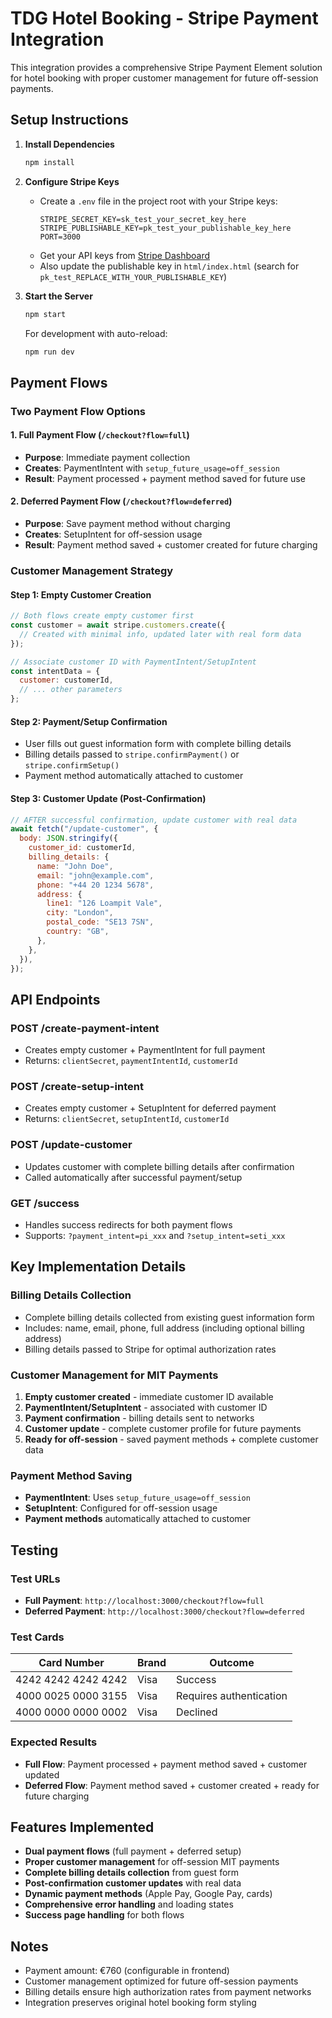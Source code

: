 # TDG Hotel Booking - Stripe Payment Integration

This integration provides a comprehensive Stripe Payment Element solution for hotel booking with proper customer management for future off-session payments.

## Setup Instructions

1. **Install Dependencies**

   ```bash
   npm install
   ```

2. **Configure Stripe Keys**

   - Create a `.env` file in the project root with your Stripe keys:
     ```
     STRIPE_SECRET_KEY=sk_test_your_secret_key_here
     STRIPE_PUBLISHABLE_KEY=pk_test_your_publishable_key_here
     PORT=3000
     ```
   - Get your API keys from [Stripe Dashboard](https://dashboard.stripe.com/apikeys)
   - Also update the publishable key in `html/index.html` (search for `pk_test_REPLACE_WITH_YOUR_PUBLISHABLE_KEY`)

3. **Start the Server**

   ```bash
   npm start
   ```

   For development with auto-reload:

   ```bash
   npm run dev
   ```

## Payment Flows

### Two Payment Flow Options

#### **1. Full Payment Flow** (`/checkout?flow=full`)

- **Purpose**: Immediate payment collection
- **Creates**: PaymentIntent with `setup_future_usage=off_session`
- **Result**: Payment processed + payment method saved for future use

#### **2. Deferred Payment Flow** (`/checkout?flow=deferred`)

- **Purpose**: Save payment method without charging
- **Creates**: SetupIntent for off-session usage
- **Result**: Payment method saved + customer created for future charging

### Customer Management Strategy

#### **Step 1: Empty Customer Creation**

```javascript
// Both flows create empty customer first
const customer = await stripe.customers.create({
  // Created with minimal info, updated later with real form data
});

// Associate customer ID with PaymentIntent/SetupIntent
const intentData = {
  customer: customerId,
  // ... other parameters
};
```

#### **Step 2: Payment/Setup Confirmation**

- User fills out guest information form with complete billing details
- Billing details passed to `stripe.confirmPayment()` or `stripe.confirmSetup()`
- Payment method automatically attached to customer

#### **Step 3: Customer Update (Post-Confirmation)**

```javascript
// AFTER successful confirmation, update customer with real data
await fetch("/update-customer", {
  body: JSON.stringify({
    customer_id: customerId,
    billing_details: {
      name: "John Doe",
      email: "john@example.com",
      phone: "+44 20 1234 5678",
      address: {
        line1: "126 Loampit Vale",
        city: "London",
        postal_code: "SE13 7SN",
        country: "GB",
      },
    },
  }),
});
```

## API Endpoints

### **POST /create-payment-intent**

- Creates empty customer + PaymentIntent for full payment
- Returns: `clientSecret`, `paymentIntentId`, `customerId`

### **POST /create-setup-intent**

- Creates empty customer + SetupIntent for deferred payment
- Returns: `clientSecret`, `setupIntentId`, `customerId`

### **POST /update-customer**

- Updates customer with complete billing details after confirmation
- Called automatically after successful payment/setup

### **GET /success**

- Handles success redirects for both payment flows
- Supports: `?payment_intent=pi_xxx` and `?setup_intent=seti_xxx`

## Key Implementation Details

### **Billing Details Collection**

- Complete billing details collected from existing guest information form
- Includes: name, email, phone, full address (including optional billing address)
- Billing details passed to Stripe for optimal authorization rates

### **Customer Management for MIT Payments**

1. **Empty customer created** - immediate customer ID available
2. **PaymentIntent/SetupIntent** - associated with customer ID
3. **Payment confirmation** - billing details sent to networks
4. **Customer update** - complete customer profile for future payments
5. **Ready for off-session** - saved payment methods + complete customer data

### **Payment Method Saving**

- **PaymentIntent**: Uses `setup_future_usage=off_session`
- **SetupIntent**: Configured for off-session usage
- **Payment methods** automatically attached to customer

## Testing

### **Test URLs**

- **Full Payment**: `http://localhost:3000/checkout?flow=full`
- **Deferred Payment**: `http://localhost:3000/checkout?flow=deferred`

### **Test Cards**

| Card Number         | Brand | Outcome                 |
| ------------------- | ----- | ----------------------- |
| 4242 4242 4242 4242 | Visa  | Success                 |
| 4000 0025 0000 3155 | Visa  | Requires authentication |
| 4000 0000 0000 0002 | Visa  | Declined                |

### **Expected Results**

- **Full Flow**: Payment processed + payment method saved + customer updated
- **Deferred Flow**: Payment method saved + customer created + ready for future charging

## Features Implemented

- **Dual payment flows** (full payment + deferred setup)
- **Proper customer management** for off-session MIT payments
- **Complete billing details collection** from guest form
- **Post-confirmation customer updates** with real data
- **Dynamic payment methods** (Apple Pay, Google Pay, cards)
- **Comprehensive error handling** and loading states
- **Success page handling** for both flows

## Notes

- Payment amount: €760 (configurable in frontend)
- Customer management optimized for future off-session payments
- Billing details ensure high authorization rates from payment networks
- Integration preserves original hotel booking form styling
